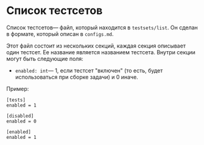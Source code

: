 # Список тестсетов

Список тестсетов&mdash; файл, который находится в `testsets/list`. Он сделан в формате, который описан в `configs.md`.

Этот файл состоит из нескольких секций, каждая секция описывает один тестсет. Ее название является названием тестсета. Внутри секции могут быть следующие поля:

* `enabled: int`&mdash; 1, если тестсет "включен" (то есть, будет использоваться при сборке задачи) и 0 иначе.

Пример:

~~~~~
[tests]
enabled = 1

[disabled]
enabled = 0

[enabled]
enabled = 1
~~~~~
